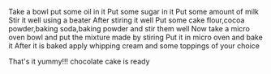 Take a bowl put some oil in it
Put some sugar in it
Put some amount of milk
Stir it well using a beater
After stiring it well 
Put some cake flour,cocoa powder,baking soda,baking powder
and stir them well
Now take a micro oven bowl and put the mixture made by stiring
Put it in micro oven and bake it 
After it is baked apply whipping cream and some toppings of your choice 

That's it yummy!!! chocolate cake is ready
